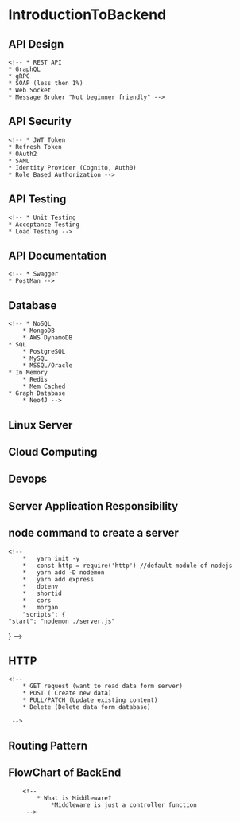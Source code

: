 # IntroductionToBackend

## API Design

    <!-- * REST API
    * GraphQL
    * gRPC
    * SOAP (less then 1%)
    * Web Socket
    * Message Broker "Not beginner friendly" -->

## API Security

    <!-- * JWT Token
    * Refresh Token
    * OAuth2
    * SAML
    * Identity Provider (Cognito, Auth0)
    * Role Based Authorization -->

## API Testing

    <!-- * Unit Testing
    * Acceptance Testing
    * Load Testing -->

## API Documentation

    <!-- * Swagger
    * PostMan -->

## Database

    <!-- * NoSQL
        * MongoDB
        * AWS DynamoDB
    * SQL
        * PostgreSQL
        * MySQL
        * MSSQL/Oracle
    * In Memory
        * Redis
        * Mem Cached
    * Graph Database
        * Neo4J -->

## Linux Server

## Cloud Computing

## Devops

<!-- most complicated work for a developer is analyze requirement and make a proper planning -->
<!-- SRS = Software Requirement Specification -->

## Server Application Responsibility

<!--
    * Listen Request
        * Always Same
    * Process
        * Algorithm
        * Data Structure
        * Database
        * Problem Solving
        * CRUD

    * Response
        * Always same
    -->

## node command to create a server

    <!--
        *   yarn init -y
        *   const http = require('http') //default module of nodejs
        *   yarn add -D nodemon
        *   yarn add express
        *   dotenv
        *   shortid
        *   cors
        *   morgan
        "scripts": {
    "start": "nodemon ./server.js"

}
-->

## HTTP

    <!--
        * GET request (want to read data form server)
        * POST ( Create new data)
        * PULL/PATCH (Update existing content)
        * Delete (Delete data form database)

     -->

## Routing Pattern

<!--
        * GET Everything - /books
        * GET One Book - /books/bookId
        * POST new book - /books
        * Update book - /books/bookId
        * Delete book - /books/bookId
 -->

## FlowChart of BackEnd

<!-- REQUEST-> MIDDLEWARE(Logger,Body Parser, file parser, user ip,block ip, authentication, authorization, validation )->CONTROLLER(Business logic)->MIDDLEWARE(Error handler)-> RESPONSE -->

<!--    * Middleware
        * Project Structure
        * Project -->

        <!--
            * What is Middleware?
                *Middleware is just a controller function
         -->

